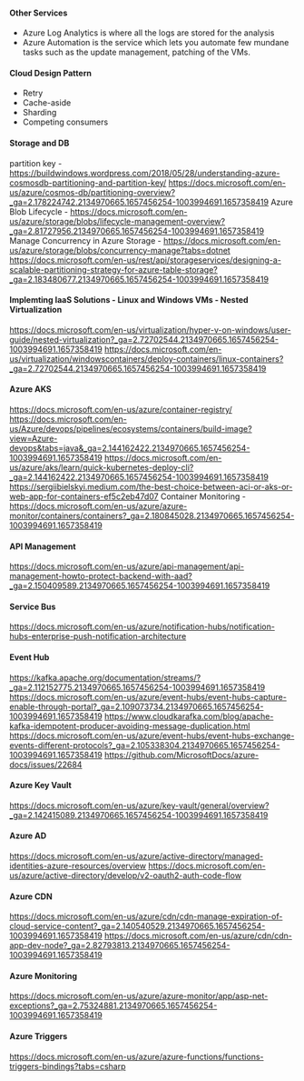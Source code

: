 #### Other Services
- Azure Log Analytics is where all the logs are stored for the analysis
- Azure Automation is the service which lets you automate few mundane tasks such as the update management, patching of the VMs.


#### Cloud Design Pattern
- Retry
- Cache-aside
- Sharding 
- Competing consumers


#### Storage and DB
partition key - https://buildwindows.wordpress.com/2018/05/28/understanding-azure-cosmosdb-partitioning-and-partition-key/
https://docs.microsoft.com/en-us/azure/cosmos-db/partitioning-overview?_ga=2.178224742.2134970665.1657456254-1003994691.1657358419
Azure Blob Lifecycle - https://docs.microsoft.com/en-us/azure/storage/blobs/lifecycle-management-overview?_ga=2.81727956.2134970665.1657456254-1003994691.1657358419
Manage Concurrency in Azure Storage - https://docs.microsoft.com/en-us/azure/storage/blobs/concurrency-manage?tabs=dotnet
https://docs.microsoft.com/en-us/rest/api/storageservices/designing-a-scalable-partitioning-strategy-for-azure-table-storage?_ga=2.183480677.2134970665.1657456254-1003994691.1657358419

#### Implemting IaaS Solutions - Linux and Windows VMs - Nested Virtualization
https://docs.microsoft.com/en-us/virtualization/hyper-v-on-windows/user-guide/nested-virtualization?_ga=2.72702544.2134970665.1657456254-1003994691.1657358419
https://docs.microsoft.com/en-us/virtualization/windowscontainers/deploy-containers/linux-containers?_ga=2.72702544.2134970665.1657456254-1003994691.1657358419


#### Azure AKS
https://docs.microsoft.com/en-us/azure/container-registry/
https://docs.microsoft.com/en-us/Azure/devops/pipelines/ecosystems/containers/build-image?view=Azure-devops&tabs=java&_ga=2.144162422.2134970665.1657456254-1003994691.1657358419
https://docs.microsoft.com/en-us/azure/aks/learn/quick-kubernetes-deploy-cli?_ga=2.144162422.2134970665.1657456254-1003994691.1657358419
https://sergiibielskyi.medium.com/the-best-choice-between-aci-or-aks-or-web-app-for-containers-ef5c2eb47d07
Container Monitoring - https://docs.microsoft.com/en-us/azure/azure-monitor/containers/containers?_ga=2.180845028.2134970665.1657456254-1003994691.1657358419
#### API Management
https://docs.microsoft.com/en-us/azure/api-management/api-management-howto-protect-backend-with-aad?_ga=2.150409589.2134970665.1657456254-1003994691.1657358419


#### Service Bus
https://docs.microsoft.com/en-us/azure/notification-hubs/notification-hubs-enterprise-push-notification-architecture


#### Event Hub
https://kafka.apache.org/documentation/streams/?_ga=2.112152775.2134970665.1657456254-1003994691.1657358419
https://docs.microsoft.com/en-us/azure/event-hubs/event-hubs-capture-enable-through-portal?_ga=2.109073734.2134970665.1657456254-1003994691.1657358419
https://www.cloudkarafka.com/blog/apache-kafka-idempotent-producer-avoiding-message-duplication.html
https://docs.microsoft.com/en-us/azure/event-hubs/event-hubs-exchange-events-different-protocols?_ga=2.105338304.2134970665.1657456254-1003994691.1657358419
https://github.com/MicrosoftDocs/azure-docs/issues/22684
#### Azure Key Vault
https://docs.microsoft.com/en-us/azure/key-vault/general/overview?_ga=2.142415089.2134970665.1657456254-1003994691.1657358419


#### Azure AD
https://docs.microsoft.com/en-us/azure/active-directory/managed-identities-azure-resources/overview
https://docs.microsoft.com/en-us/azure/active-directory/develop/v2-oauth2-auth-code-flow


#### Azure CDN
https://docs.microsoft.com/en-us/azure/cdn/cdn-manage-expiration-of-cloud-service-content?_ga=2.140540529.2134970665.1657456254-1003994691.1657358419
https://docs.microsoft.com/en-us/azure/cdn/cdn-app-dev-node?_ga=2.82793813.2134970665.1657456254-1003994691.1657358419

#### Azure Monitoring
https://docs.microsoft.com/en-us/azure/azure-monitor/app/asp-net-exceptions?_ga=2.75324881.2134970665.1657456254-1003994691.1657358419



#### Azure Triggers
https://docs.microsoft.com/en-us/azure/azure-functions/functions-triggers-bindings?tabs=csharp